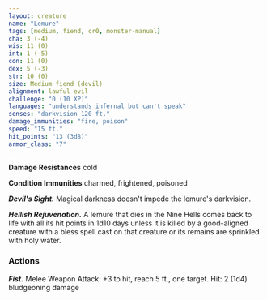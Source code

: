 ```yaml
---
layout: creature
name: "Lemure"
tags: [medium, fiend, cr0, monster-manual]
cha: 3 (-4)
wis: 11 (0)
int: 1 (-5)
con: 11 (0)
dex: 5 (-3)
str: 10 (0)
size: Medium fiend (devil)
alignment: lawful evil
challenge: "0 (10 XP)"
languages: "understands infernal but can't speak"
senses: "darkvision 120 ft."
damage_immunities: "fire, poison"
speed: "15 ft."
hit_points: "13 (3d8)"
armor_class: "7"
---
```


**Damage Resistances** cold

**Condition Immunities** charmed, frightened, poisoned

***Devil's Sight.*** Magical darkness doesn't impede the lemure's darkvision.

***Hellish Rejuvenation.*** A lemure that dies in the Nine Hells comes back to life with all its hit points in 1d10 days unless it is killed by a good-aligned creature with a bless spell cast on that creature or its remains are sprinkled with holy water.

### Actions

***Fist.*** Melee Weapon Attack: +3 to hit, reach 5 ft., one target. Hit: 2 (1d4) bludgeoning damage